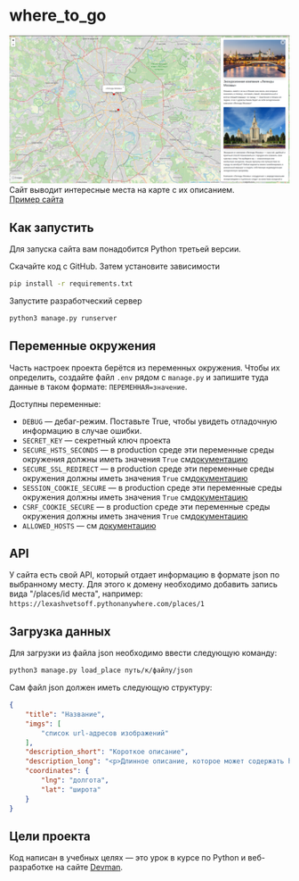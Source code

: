 # where_to_go
![Alt text](https://github.com/lexashvetsoff/where_to_go/blob/main/screenshots/where_to_go_1.png)
Сайт выводит интересные места на карте с их описанием.  
[Пример сайта](https://lexashvetsoff.pythonanywhere.com/)

## Как запустить

Для запуска сайта вам понадобится Python третьей версии.

Скачайте код с GitHub. Затем установите зависимости

```sh
pip install -r requirements.txt
```

Запустите разработческий сервер

```sh
python3 manage.py runserver
```

## Переменные окружения

Часть настроек проекта берётся из переменных окружения. Чтобы их определить, создайте файл `.env` рядом с `manage.py` и запишите туда данные в таком формате: `ПЕРЕМЕННАЯ=значение`.

Доступны переменные:
- `DEBUG` — дебаг-режим. Поставьте True, чтобы увидеть отладочную информацию в случае ошибки.
- `SECRET_KEY` — секретный ключ проекта  
- `SECURE_HSTS_SECONDS` — в production среде эти переменные среды окружения должны иметь значения ```True``` см[документацию](https://docs.djangoproject.com/en/4.0/ref/settings/#secure-hsts-seconds)  
- `SECURE_SSL_REDIRECT` — в production среде эти переменные среды окружения должны иметь значения ```True``` см[документацию](https://docs.djangoproject.com/en/4.0/ref/settings/#secure-ssl-redirect)  
- `SESSION_COOKIE_SECURE` — в production среде эти переменные среды окружения должны иметь значения ```True``` см[документацию](https://docs.djangoproject.com/en/4.0/ref/settings/#session-cookie-secure)  
- `CSRF_COOKIE_SECURE` — в production среде эти переменные среды окружения должны иметь значения ```True``` см[документацию](https://docs.djangoproject.com/en/4.0/ref/settings/#csrf-cookie-secure)  
- `ALLOWED_HOSTS` — см [документацию](https://docs.djangoproject.com/en/3.1/ref/settings/#allowed-hosts)

## API
У сайта есть свой API, который отдает информацию в формате json по выбранному месту. Для этого к домену необходимо добавить запись вида "/places/id места", например: ```https://lexashvetsoff.pythonanywhere.com/places/1```

## Загрузка данных
Для загрузки из файла json необходимо ввести следующую команду:
```sh
python3 manage.py load_place путь/к/файлу/json
```

Сам файл json должен иметь следующую структуру:
```json
{
    "title": "Название",
    "imgs": [
        "список url-адресов изображений"
    ],
    "description_short": "Короткое описание",
    "description_long": "<p>Длинное описание, которое может содержать html-тэги href=\"https://www.instagram.com/anticafe.bi.zone/\" target=\"_blank\">в Instagram</a>.</p>",
    "coordinates": {
        "lng": "долгота",
        "lat": "широта"
    }
}
```

## Цели проекта

Код написан в учебных целях — это урок в курсе по Python и веб-разработке на сайте [Devman](https://dvmn.org).
